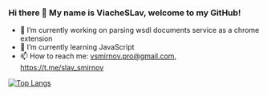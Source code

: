 ### Hi there 👋 My name is ViacheSLav, welcome to my GitHub!

<!--
**smirnov-vv/smirnov-vv** is a ✨ _special_ ✨ repository because its `README.md` (this file) appears on your GitHub profile.

Here are some ideas to get you started:
-->
- 🔭 I’m currently working on parsing wsdl documents service as a chrome extension
- 🌱 I’m currently learning JavaScript
- 📫 How to reach me: vsmirnov.pro@gmail.com, https://t.me/slav_smirnov
<!--
- 😄 Pronouns: ...
- ⚡ Fun fact: ...
-->
[![Top Langs](https://github-readme-stats.vercel.app/api/top-langs/?username=smirnov-vv&layout=compact)](https://github.com/anuraghazra/github-readme-stats)
